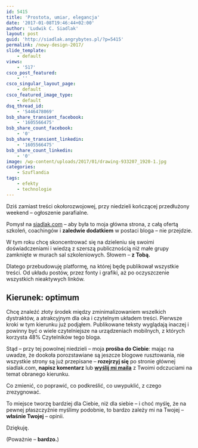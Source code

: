 ```yaml
---
id: 5415
title: 'Prostota, umiar, elegancja'
date: '2017-01-08T19:46:44+02:00'
author: 'Ludwik C. Siadlak'
layout: post
guid: 'http://siadlak.angrybytes.pl/?p=5415'
permalink: /nowy-design-2017/
slide_template:
    - default
views:
    - '517'
csco_post_featured:
    - ''
csco_singular_layout_page:
    - default
csco_featured_image_type:
    - default
dsq_thread_id:
    - '5446478069'
bsb_share_transient_facebook:
    - '1605566475'
bsb_share_count_facebook:
    - '0'
bsb_share_transient_linkedin:
    - '1605566475'
bsb_share_count_linkedin:
    - '0'
image: /wp-content/uploads/2017/01/drawing-933207_1920-1.jpg
categories:
    - Szuflandia
tags:
    - efekty
    - technologie
---
```


Dziś zamiast treści okołorozwojowej, przy niedzieli kończącej przedłużony weekend – ogłoszenie parafialne.

Pomysł na [siadlak.com](http://personaldevelopment.pl) – aby była to moja główna strona, z całą ofertą szkoleń, coachingów i **zaledwie dodatkiem** w postaci bloga – nie przejdzie.

W tym roku chcę skoncentrować się na dzieleniu się swoimi doświadczeniami i wiedzą z szerszą publicznością niż małe grupy zamknięte w murach sal szkoleniowych. Słowem – **z Tobą.**

Dlatego przebudowuję platformę, na której będę publikował wszystkie treści. Od układu postów, przez fonty i grafiki, aż po oczyszczenie wszystkich nieaktywych linków.

## Kierunek: optimum

Chcę znaleźć złoty środek między zminimalizowaniem wszelkich dystraktów, a atrakcyjnym dla oka i czytelnym układem treści. Pierwsze kroki w tym kierunku już podjąłem. Publikowane teksty wyglądają inaczej i powinny być o wiele czytelniejsze na urządzeniach mobilnych, z których korzysta 48% Czytelników tego bloga.

Stąd – przy tej powolnej niedzieli – moja **prośba do Ciebie**: mając na uwadze, że dookoła porozstawiane są jeszcze blogowe rusztowania, nie wszystkie strony są już przepisane – **rozejrzyj się** po stronie głównej siadlak.com, **napisz komentarz** lub [**wyślij mi maila**](http://personaldevelopment.pl/kontakt/) z Twoimi odczuciami na temat obranego kierunku.

Co zmienić, co poprawić, co podkreślić, co uwypuklić, z czego zrezygnować.

To miejsce tworzę bardziej dla Ciebie, niż dla siebie – i choć myślę, że na pewnej płaszczyźnie myślimy podobnie, to bardzo zależy mi na Twojej – **właśnie Twojej** – opinii.

Dziękuję.

(Poważnie – **bardzo.**)